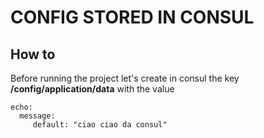 CONFIG STORED IN CONSUL
=======================

## How to

Before running the project let's create in consul the key  **/config/application/data** with the value

```
echo:
  message:
     default: "ciao ciao da consul"
``` 